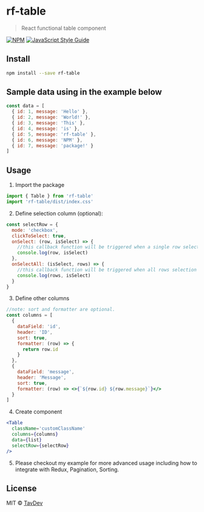 # rf-table

> React functional table component

[![NPM](https://img.shields.io/npm/v/rf-table.svg)](https://www.npmjs.com/package/rf-table) [![JavaScript Style Guide](https://img.shields.io/badge/code_style-standard-brightgreen.svg)](https://standardjs.com)

## Install

```bash
npm install --save rf-table
```

## Sample data using in the example below

```jsx
const data = [
  { id: 1, message: 'Hello' },
  { id: 2, message: 'World!' },
  { id: 3, message: 'This' },
  { id: 4, message: 'is' },
  { id: 5, message: 'rf-table' },
  { id: 6, message: 'NPM' },
  { id: 7, message: 'package!' }
]
```

## Usage

1. Import the package

```jsx
import { Table } from 'rf-table'
import 'rf-table/dist/index.css'
```

2. Define selection column (optional):

```jsx
const selectRow = {
  mode: 'checkbox',
  clickToSelect: true,
  onSelect: (row, isSelect) => {
    //this callback function will be triggered when a single row selection toggles
    console.log(row, isSelect)
  },
  onSelectAll: (isSelect, rows) => {
    //this callback function will be triggered when all rows selection toggles
    console.log(rows, isSelect)
  }
}
```

3. Define other columns

```jsx
//note: sort and formatter are optional.
const columns = [
  {
    dataField: 'id',
    header: 'ID',
    sort: true,
    formatter: (row) => {
      return row.id
    }
  },
  {
    dataField: 'message',
    header: 'Message',
    sort: true,
    formatter: (row) => <>{`${row.id} ${row.message}`}</>
  }
]
```

4. Create component

```jsx
<Table
  className='customClassName'
  columns={columns}
  data={list}
  selectRow={selectRow}
/>
```

5. Please checkout my example for more advanced usage including how to integrate with Redux, Pagination, Sorting.

## License

MIT © [TavDev](https://github.com/TavDev)
